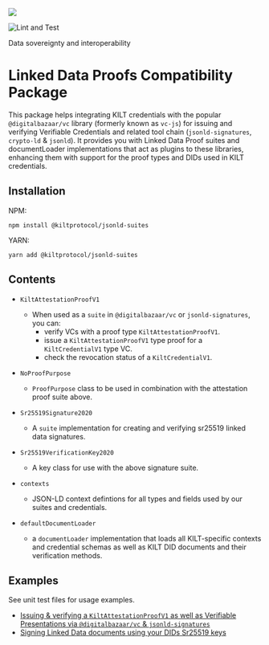 [![](https://user-images.githubusercontent.com/39338561/122415864-8d6a7c00-cf88-11eb-846f-a98a936f88da.png)
](https://kilt.io)

![Lint and Test](https://github.com/KILTprotocol/sdk-js/workflows/Lint%20and%20Test/badge.svg)

Data sovereignty and interoperability

# Linked Data Proofs Compatibility Package

This package helps integrating KILT credentials with the popular `@digitalbazaar/vc` library (formerly known as `vc-js`) for issuing and verifying Verifiable Credentials and related tool chain (`jsonld-signatures`, `crypto-ld` & `jsonld`).
It provides you with Linked Data Proof suites and documentLoader implementations that act as plugins to these libraries, enhancing them with support for the proof types and DIDs used in KILT credentials.

## Installation

NPM:

```
npm install @kiltprotocol/jsonld-suites
```

YARN:

```
yarn add @kiltprotocol/jsonld-suites
```

## Contents

- `KiltAttestationProofV1`

  - When used as a `suite` in `@digitalbazaar/vc` or `jsonld-signatures`, you can:
    - verify VCs with a proof type `KiltAttestationProofV1`.
    - issue a `KiltAttestationProofV1` type proof for a `KiltCredentialV1` type VC.
    - check the revocation status of a `KiltCredentialV1`.

- `NoProofPurpose`

  - `ProofPurpose` class to be used in combination with the attestation proof suite above.

- `Sr25519Signature2020`
  - A `suite` implementation for creating and verifying sr25519 linked data signatures.
- `Sr25519VerificationKey2020`

  - A key class for use with the above signature suite.

- `contexts`

  - JSON-LD context defintions for all types and fields used by our suites and credentials.

- `defaultDocumentLoader`
  - a `documentLoader` implementation that loads all KILT-specific contexts and credential schemas as well as KILT DID documents and their verification methods.

## Examples

See unit test files for usage examples.

- [Issuing & verifying a `KiltAttestationProofV1` as well as Verifiable Presentations via `@digitalbazaar/vc` & `jsonld-signatures`](./src/suites/KiltAttestationProofV1.spec.ts)
- [Signing Linked Data documents using your DIDs Sr25519 keys](./src/suites/Sr25519Signature2020.spec.ts)

